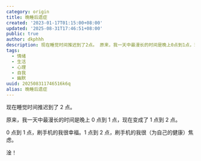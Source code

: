```yaml
---
category: origin
title: 晚睡后遗症
created: '2023-01-17T01:15:00+08:00'
updated: '2025-08-31T17:46:51+08:00'
public: true
author: dkphhh
description: 现在睡觉时间推迟到了2点。 原来，我一天中最漫长的时间是晚上0点到1点，现在变成了1点到2点。 0点到1点，刷手机的我很
tags:
  - 情绪
  - 生活
  - 心理
  - 自我
  - 幽默
uuid: 202508311746516k6q
alias: 晚睡后遗症
---
```


现在睡觉时间推迟到了 2 点。

原来，我一天中最漫长的时间是晚上 0 点到 1 点，现在变成了 1 点到 2 点。

0 点到 1 点，刷手机的我很幸福。1 点到 2 点，刷手机的我很（为自己的健康）焦虑。

淦！
